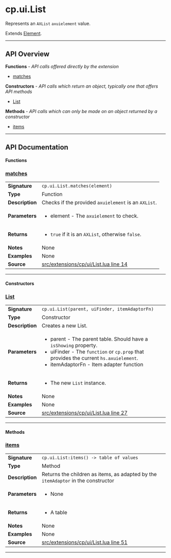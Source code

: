 # cp.ui.List

Represents an `AXList` `axuielement` value.

Extends [Element](cp.ui.Element.md).

---

## API Overview
**Functions** - _API calls offered directly by the extension_
 * [matches](#matches)

**Constructors** - _API calls which return an object, typically one that offers API methods_
 * [List](#list)

**Methods** - _API calls which can only be made on an object returned by a constructor_
 * [items](#items)


---

## API Documentation

#### Functions


### [matches](#matches)

|                                             |                                                                                     |
| --------------------------------------------|-------------------------------------------------------------------------------------|
| **Signature**                               | `cp.ui.List.matches(element)`                                                                    |
| **Type**                                    | Function                                                                     |
| **Description**                             | Checks if the provided `axuielement` is an `AXList`.                                                                     |
| **Parameters**                              | <ul><li>element  - The `axuielement` to check.</li></ul> |
| **Returns**                                 | <ul><li>`true` if it is an `AXList`, otherwise `false`.</li></ul>          |
| **Notes**                                   | None |
| **Examples**                                | None |
| **Source**                                  | [src/extensions/cp/ui/List.lua line 14](https://github.com/CommandPost/CommandPost/blob/develop/src/extensions/cp/ui/List.lua#L14) |

---

#### Constructors


### [List](#list)

|                                             |                                                                                     |
| --------------------------------------------|-------------------------------------------------------------------------------------|
| **Signature**                               | `cp.ui.List(parent, uiFinder, itemAdaptorFn)`                                                                    |
| **Type**                                    | Constructor                                                                     |
| **Description**                             | Creates a new List.                                                                     |
| **Parameters**                              | <ul><li>parent - The parent table. Should have a `isShowing` property.</li><li>uiFinder - The `function` or `cp.prop` that provides the current `hs.axuielement`.</li><li>itemAdaptorFn - Item adapter function</li></ul> |
| **Returns**                                 | <ul><li>The new `List` instance.</li></ul>          |
| **Notes**                                   | None |
| **Examples**                                | None |
| **Source**                                  | [src/extensions/cp/ui/List.lua line 27](https://github.com/CommandPost/CommandPost/blob/develop/src/extensions/cp/ui/List.lua#L27) |

---

#### Methods


### [items](#items)

|                                             |                                                                                     |
| --------------------------------------------|-------------------------------------------------------------------------------------|
| **Signature**                               | `cp.ui.List:items() -> table of values`                                                                    |
| **Type**                                    | Method                                                                     |
| **Description**                             | Returns the children as items, as adapted by the `itemAdaptor` in the constructor                                                                     |
| **Parameters**                              | <ul><li>None</li></ul> |
| **Returns**                                 | <ul><li>A table</li></ul>          |
| **Notes**                                   | None |
| **Examples**                                | None |
| **Source**                                  | [src/extensions/cp/ui/List.lua line 51](https://github.com/CommandPost/CommandPost/blob/develop/src/extensions/cp/ui/List.lua#L51) |

---

